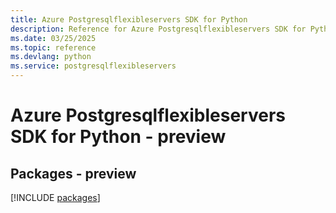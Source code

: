 ```yaml
---
title: Azure Postgresqlflexibleservers SDK for Python
description: Reference for Azure Postgresqlflexibleservers SDK for Python
ms.date: 03/25/2025
ms.topic: reference
ms.devlang: python
ms.service: postgresqlflexibleservers
---
```

# Azure Postgresqlflexibleservers SDK for Python - preview
## Packages - preview
[!INCLUDE [packages](postgresqlflexibleservers-index.md)]